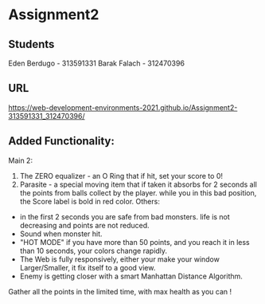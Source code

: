 # Assignment2

## Students

Eden Berdugo - 313591331
Barak Falach - 312470396

## URL

https://web-development-environments-2021.github.io/Assignment2-313591331_312470396/

## Added Functionality:

Main 2:

1. The ZERO equalizer - an O Ring that if hit, set your score to 0!
2. Parasite - a special moving item that if taken it absorbs for 2 seconds all the points from balls collect by the player. while you in this bad position, the Score label is bold in red color.
   Others:

- in the first 2 seconds you are safe from bad monsters. life is not decreasing and points are not reduced.
- Sound when monster hit.
- "HOT MODE" if you have more than 50 points, and you reach it in less than 10 seconds, your colors change rapidly.
- The Web is fully responsively, either your make your window Larger/Smaller, it fix itself to a good view.
- Enemy is getting closer with a smart Manhattan Distance Algorithm.

Gather all the points in the limited time, with max health as you can ! 
